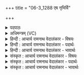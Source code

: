 +++
title = "06-3_1288 एष नृभिर्वि"

+++
<details><summary>पदपाठः</summary>

ए꣣षः꣢। नृ꣡भिः꣢꣯। वि। नी꣣यते। दिवः꣢। मू꣣र्धा꣢। वृ꣡षा꣢꣯। सु꣣तः꣢। सो꣡मः꣢꣯। व꣡ने꣢꣯षु। वि꣡श्ववि꣢त्। वि꣣श्व। वि꣢त्। १२८८।
</details>

<details><summary>अधिमन्त्रम् (VC)</summary>

- पवमानः सोमः
- नृमेध आङ्गिरसः
- गायत्री
- षड्जः
</details>

<details><summary>हिन्दी : आचार्य रामनाथ वेदालंकार - विषयः</summary>

आगे फिर परमात्मा का ही विषय है।
</details>

<details><summary>हिन्दी : आचार्य रामनाथ वेदालंकार - पदार्थः</summary>

पदार्थान्वयभाषाः -  (दिवः मूर्धा) तेज का शिरोमणि, (वृषा) सुख की वर्षा करनेवाला, (विश्ववित्) सर्वज्ञ,सर्वान्तर्यामी, (वनेषु) एकान्त जंगलों में (नृभिः) उपासक मनुष्यों से (सुतः) ध्यान द्वारा प्रकट किया गया (एषः) यह (सोमः) रसमय परमेश्वर,उनके द्वारा (वि नीयते) विशेष रूप से जीवन में लाया जाता है ॥३॥
</details>

<details><summary>हिन्दी : आचार्य रामनाथ वेदालंकार - भावार्थः</summary>

भावार्थभाषाः -  उपासक लोग परमात्मा का साक्षात्कार करके उसे अपने जीवन का अङ्ग बना लें ॥३॥
</details>

<details><summary>संस्कृत : आचार्य रामनाथ वेदालंकार - विषयः</summary>

अथ पुनः परमात्मन एव विषयो वर्ण्यते।
</details>

<details><summary>संस्कृत : आचार्य रामनाथ वेदालंकार - पदार्थः</summary>

पदार्थान्वयभाषाः -  (दिवः मूर्धा) तेजसः शिरोमणिः, (वृषा) सुखवर्षकः, (विश्ववित्) सर्वज्ञः सर्वान्तर्यामी, (वनेषु) विजनेषु अरण्येषु (नृभिः) उपासकैर्मनुष्यैः (सुतः)ध्यानेन आविष्कृतः (एषः) अयम् (सोमः) रसमयः परमेश्वरः तैः(वि नीयते) विशेषेण जीवने आनीयते ॥३॥
</details>

<details><summary>संस्कृत : आचार्य रामनाथ वेदालंकार - भावार्थः</summary>

भावार्थभाषाः -  उपासका जनाः परमात्मानं साक्षात्कृत्य तं स्वजीवनस्याङ्गतां नयेयुः ॥३॥
</details>
